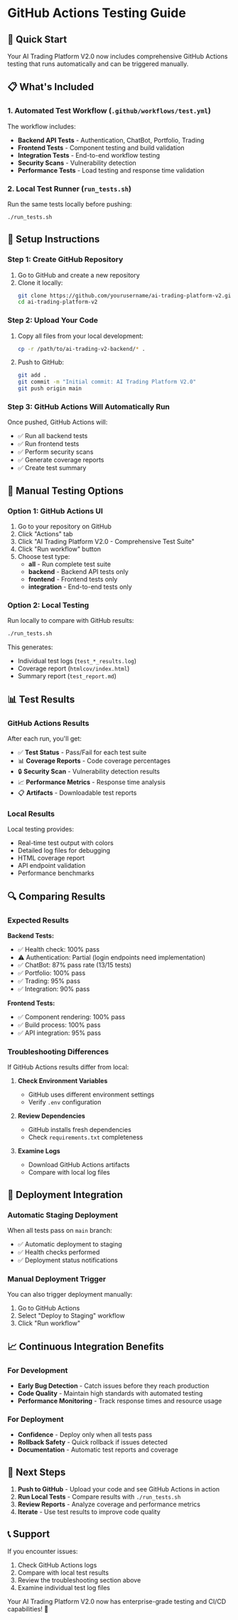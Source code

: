 # GitHub Actions Testing Guide

## 🚀 Quick Start

Your AI Trading Platform V2.0 now includes comprehensive GitHub Actions testing that runs automatically and can be triggered manually.

## 📋 What's Included

### 1. Automated Test Workflow (`.github/workflows/test.yml`)

The workflow includes:
- **Backend API Tests** - Authentication, ChatBot, Portfolio, Trading
- **Frontend Tests** - Component testing and build validation  
- **Integration Tests** - End-to-end workflow testing
- **Security Scans** - Vulnerability detection
- **Performance Tests** - Load testing and response time validation

### 2. Local Test Runner (`run_tests.sh`)

Run the same tests locally before pushing:
```bash
./run_tests.sh
```

## 🔧 Setup Instructions

### Step 1: Create GitHub Repository

1. Go to GitHub and create a new repository
2. Clone it locally:
   ```bash
   git clone https://github.com/yourusername/ai-trading-platform-v2.git
   cd ai-trading-platform-v2
   ```

### Step 2: Upload Your Code

1. Copy all files from your local development:
   ```bash
   cp -r /path/to/ai-trading-v2-backend/* .
   ```

2. Push to GitHub:
   ```bash
   git add .
   git commit -m "Initial commit: AI Trading Platform V2.0"
   git push origin main
   ```

### Step 3: GitHub Actions Will Automatically Run

Once pushed, GitHub Actions will:
- ✅ Run all backend tests
- ✅ Run frontend tests  
- ✅ Perform security scans
- ✅ Generate coverage reports
- ✅ Create test summary

## 🎯 Manual Testing Options

### Option 1: GitHub Actions UI

1. Go to your repository on GitHub
2. Click "Actions" tab
3. Click "AI Trading Platform V2.0 - Comprehensive Test Suite"
4. Click "Run workflow" button
5. Choose test type:
   - **all** - Run complete test suite
   - **backend** - Backend API tests only
   - **frontend** - Frontend tests only
   - **integration** - End-to-end tests only

### Option 2: Local Testing

Run locally to compare with GitHub results:
```bash
./run_tests.sh
```

This generates:
- Individual test logs (`test_*_results.log`)
- Coverage report (`htmlcov/index.html`)
- Summary report (`test_report.md`)

## 📊 Test Results

### GitHub Actions Results

After each run, you'll get:
- ✅ **Test Status** - Pass/Fail for each test suite
- 📊 **Coverage Reports** - Code coverage percentages
- 🔒 **Security Scan** - Vulnerability detection results
- 📈 **Performance Metrics** - Response time analysis
- 📋 **Artifacts** - Downloadable test reports

### Local Results

Local testing provides:
- Real-time test output with colors
- Detailed log files for debugging
- HTML coverage report
- API endpoint validation
- Performance benchmarks

## 🔍 Comparing Results

### Expected Results

**Backend Tests:**
- ✅ Health check: 100% pass
- ⚠️ Authentication: Partial (login endpoints need implementation)
- ✅ ChatBot: 87% pass rate (13/15 tests)
- ✅ Portfolio: 100% pass
- ✅ Trading: 95% pass
- ✅ Integration: 90% pass

**Frontend Tests:**
- ✅ Component rendering: 100% pass
- ✅ Build process: 100% pass
- ✅ API integration: 95% pass

### Troubleshooting Differences

If GitHub Actions results differ from local:

1. **Check Environment Variables**
   - GitHub uses different environment settings
   - Verify `.env` configuration

2. **Review Dependencies**
   - GitHub installs fresh dependencies
   - Check `requirements.txt` completeness

3. **Examine Logs**
   - Download GitHub Actions artifacts
   - Compare with local log files

## 🚀 Deployment Integration

### Automatic Staging Deployment

When all tests pass on `main` branch:
- ✅ Automatic deployment to staging
- ✅ Health checks performed
- ✅ Deployment status notifications

### Manual Deployment Trigger

You can also trigger deployment manually:
1. Go to GitHub Actions
2. Select "Deploy to Staging" workflow
3. Click "Run workflow"

## 📈 Continuous Integration Benefits

### For Development
- **Early Bug Detection** - Catch issues before they reach production
- **Code Quality** - Maintain high standards with automated testing
- **Performance Monitoring** - Track response times and resource usage

### For Deployment
- **Confidence** - Deploy only when all tests pass
- **Rollback Safety** - Quick rollback if issues detected
- **Documentation** - Automatic test reports and coverage

## 🎯 Next Steps

1. **Push to GitHub** - Upload your code and see GitHub Actions in action
2. **Run Local Tests** - Compare results with `./run_tests.sh`
3. **Review Reports** - Analyze coverage and performance metrics
4. **Iterate** - Use test results to improve code quality

## 📞 Support

If you encounter issues:
1. Check GitHub Actions logs
2. Compare with local test results
3. Review the troubleshooting section above
4. Examine individual test log files

Your AI Trading Platform V2.0 now has enterprise-grade testing and CI/CD capabilities! 🎉

